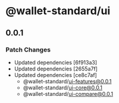 # @wallet-standard/ui

## 0.0.1

### Patch Changes

-   Updated dependencies [6f913a3]
-   Updated dependencies [2655a7f]
-   Updated dependencies [ce8c7af]
    -   @wallet-standard/ui-features@0.0.1
    -   @wallet-standard/ui-core@0.0.1
    -   @wallet-standard/ui-compare@0.0.1
